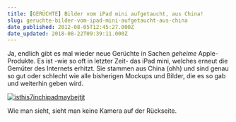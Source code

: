 ```yaml
---
title: [GERÜCHTE] Bilder vom iPad mini aufgetaucht, aus China!
slug: geruchte-bilder-vom-ipad-mini-aufgetaucht-aus-china
date_published: 2012-08-05T12:45:27.000Z
date_updated: 2018-08-22T09:39:11.000Z
---
```


Ja, endlich gibt es mal wieder neue Gerüchte in Sachen *geheime* Apple-Produkte. Es ist -wie so oft in letzter Zeit- das iPad mini, welches erneut die Gemüter des Internets erhitzt. Sie stammen aus China (ohh) und sind genau so gut oder schlecht wie alle bisherigen Mockups und Bilder, die es so gab und weiterhin geben wird. 

[![isthis7inchipadmaybejtjt](//picdump.thafaker.de/2012/08/isthis7inchipadmaybejtjt.jpg)](http://picdump.thafaker.de/2012/08/isthis7inchipadmaybejtjt.jpg)

Wie man sieht, sieht man keine Kamera auf der Rückseite.
